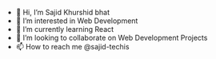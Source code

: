 - 👋 Hi, I’m Sajid Khurshid bhat
- 👀 I’m interested in Web Development
- 🌱 I’m currently learning React
- 💞️ I’m looking to collaborate on Web Development Projects
- 📫 How to reach me @sajid-techis

<!---
sajid-techis/sajid-techis is a ✨ special ✨ repository because its `README.md` (this file) appears on your GitHub profile.
You can click the Preview link to take a look at your changes.
--->
